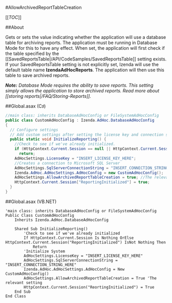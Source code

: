 #AllowArchivedReportTableCreation

[[_TOC_]]

##About

Gets or sets the value indicating whether the application will use a database table for archiving reports. The application must be running in Database Mode for this to have any effect. When set, the application will first check if the table specified by the [[SavedReportsTable|/API/CodeSamples/SavedReportsTable]] setting exists. If your SavedReportsTable setting is not explicitly set, Izenda will use the default table name **IzendaAdHocReports**. The application will then use this table to save archived reports.

_**Note:** Database Mode requires the ability to save reports. This setting simply allows the application to store archived reports. Read more about [[storing reports|/FAQ/Storing-Reports]]._

##Global.asax (C♯)

```csharp
//main class: inherits DatabaseAdHocConfig or FileSystemAdHocConfig
public class CustomAdHocConfig : Izenda.AdHoc.DatabaseAdHocConfig
{
  // Configure settings
  // Add custom settings after setting the license key and connection string by overriding the ConfigureSettings() method
  public static void InitializeReporting() {
    //Check to see if we've already initialized.
    if (HttpContext.Current.Session == null || HttpContext.Current.Session["ReportingInitialized"] != null)
      return;
    AdHocSettings.LicenseKey = "INSERT_LICENSE_KEY_HERE";
    //Creates a connection to Microsoft SQL Server
    AdHocSettings.SqlServerConnectionString = "INSERT_CONNECTION_STRING_HERE";
    Izenda.AdHoc.AdHocSettings.AdHocConfig = new CustomAdHocConfig();
    AdHocSettings.AllowArchivedReportTableCreation = true; //The relevant setting
    HttpContext.Current.Session["ReportingInitialized"] = true;
  }
}
```

##Global.asax (VB.NET)

```visualbasic
'main class: inherits DatabaseAdHocConfig or FileSystemAdHocConfig
Public Class CustomAdHocConfig
    Inherits Izenda.AdHoc.DatabaseAdHocConfig

    Shared Sub InitializeReporting()
        'Check to see if we've already initialized
        If HttpContext.Current.Session Is Nothing OrElse HttpContext.Current.Session("ReportingInitialized") IsNot Nothing Then
            Return
        'Initialize System
        AdHocSettings.LicenseKey = "INSERT_LICENSE_KEY_HERE"
        AdHocSettings.SqlServerConnectionString = "INSERT_CONNECTION_STRING_HERE"
        Izenda.AdHoc.AdHocSettings.AdHocConfig = New CustomAdHocConfig()
        AdHocSettings.AllowArchivedReportTableCreation = True 'The relevant setting
        HttpContext.Current.Session("ReortingInitialized") = True
    End Sub
End Class
```